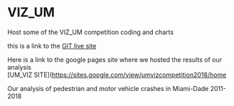 # VIZ_UM
Host some of the VIZ_UM competition coding and charts

this is a link to the [GIT live site](https://idoneo.github.io/VIZ_UM/)


Here is a link to the google pages site where we hosted the results of our analysis  
[UM_VIZ SITE](https://sites.google.com/view/umvizcompetition2018/home



Our analysis of pedestrian and motor vehicle crashes in Miami-Dade 2011-2018 


